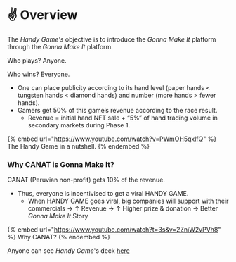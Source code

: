 # ✌ Overview

The _Handy Game's_ objective is to introduce the _Gonna Make It_ platform through the _Gonna Make It_ platform.

Who plays? Anyone.​

Who wins? Everyone.​

* One can place publicity according to its hand level (paper hands < tungsten hands < diamond hands) and number (more hands > fewer hands).​
* Gamers get 50% of this game’s revenue according to the race result. ​
  * Revenue = initial hand NFT sale + “5%” of hand trading volume in secondary markets during Phase 1.​

{% embed url="https://www.youtube.com/watch?v=PWmOH5qxlfQ" %}
The Handy Game in a nutshell.
{% endembed %}

### Why CANAT is Gonna Make It?

CANAT (Peruvian non-profit) gets 10% of the revenue.​

* Thus, everyone is incentivised to get a viral HANDY GAME. ​
  * When HANDY GAME goes viral, big companies will support with their commercials → ↑ Revenue → ↑ Higher prize & donation → Better _Gonna Make It_ Story

{% embed url="https://www.youtube.com/watch?t=3s&v=2ZniW2vPVh8" %}
Why CANAT?
{% endembed %}

Anyone can see _Handy Game_'s deck [here](https://upm365-my.sharepoint.com/:p:/g/personal/m\_cores\_alumnos\_upm\_es/EXKufPAUOPtOnaSX-UGIOt8BdVkfUmP94I-lKwAiRu6u3A?e=z2zhEy)
